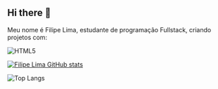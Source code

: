 ## Hi there 👋

Meu nome é Filipe Lima, estudante de programação Fullstack, criando projetos com:

![HTML5](https://img.shields.io/badge/html5-%23E34F26.svg?style=for-the-badge&logo=html5&logoColor=white)

[![Filipe Lima GitHub stats](https://github-readme-stats.vercel.app/api?username=FilipeLima91)](https://github.com/anuraghazra/github-readme-stats)

![Top Langs](https://github-readme-stats.vercel.app/api/top-langs/?username=FilipeLima91&layout=compact)
